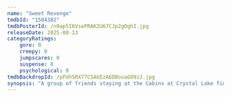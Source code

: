 ```yaml
---
name: "Sweet Revenge"
tmdbId: "1504382"
tmdbPosterId: /n9ap5I6VsePRAK2U67CJp2gOghI.jpg
releaseDate: 2025-08-13
categoryRatings:
    gore: 0
    creepy: 0
    jumpscares: 0
    suspense: 0
    psychological: 0
tmdbBackdropId: /pFUhSRX77CSAUIzA6DBosaGO9iJ.jpg
synopsis: "A group of friends staying at the Cabins at Crystal Lake find themselves stalked by a masked killer."
---
```

